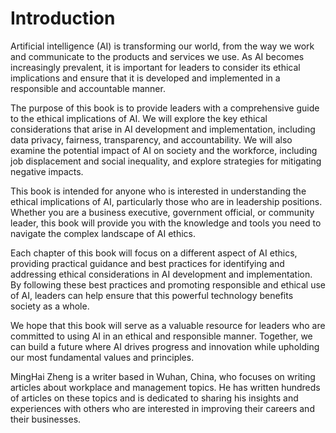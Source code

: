 # Introduction

Artificial intelligence (AI) is transforming our world, from the way we work and communicate to the products and services we use. As AI becomes increasingly prevalent, it is important for leaders to consider its ethical implications and ensure that it is developed and implemented in a responsible and accountable manner.

The purpose of this book is to provide leaders with a comprehensive guide to the ethical implications of AI. We will explore the key ethical considerations that arise in AI development and implementation, including data privacy, fairness, transparency, and accountability. We will also examine the potential impact of AI on society and the workforce, including job displacement and social inequality, and explore strategies for mitigating negative impacts.

This book is intended for anyone who is interested in understanding the ethical implications of AI, particularly those who are in leadership positions. Whether you are a business executive, government official, or community leader, this book will provide you with the knowledge and tools you need to navigate the complex landscape of AI ethics.

Each chapter of this book will focus on a different aspect of AI ethics, providing practical guidance and best practices for identifying and addressing ethical considerations in AI development and implementation. By following these best practices and promoting responsible and ethical use of AI, leaders can help ensure that this powerful technology benefits society as a whole.

We hope that this book will serve as a valuable resource for leaders who are committed to using AI in an ethical and responsible manner. Together, we can build a future where AI drives progress and innovation while upholding our most fundamental values and principles.

MingHai Zheng is a writer based in Wuhan, China, who focuses on writing articles about workplace and management topics. He has written hundreds of articles on these topics and is dedicated to sharing his insights and experiences with others who are interested in improving their careers and their businesses.
